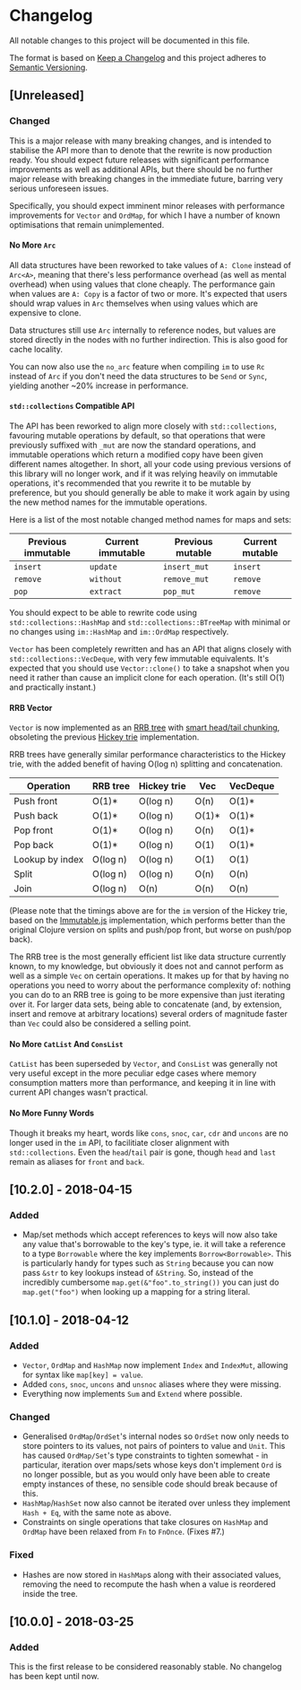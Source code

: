 # Changelog

All notable changes to this project will be documented in this file.

The format is based on [Keep a
Changelog](http://keepachangelog.com/en/1.0.0/) and this project
adheres to [Semantic Versioning](http://semver.org/spec/v2.0.0.html).

## [Unreleased]
### Changed

This is a major release with many breaking changes, and is intended to
stabilise the API more than to denote that the rewrite is now
production ready. You should expect future releases with significant
performance improvements as well as additional APIs, but there should
be no further major release with breaking changes in the immediate
future, barring very serious unforeseen issues.

Specifically, you should expect imminent minor releases with
performance improvements for `Vector` and `OrdMap`, for which I have a
number of known optimisations that remain unimplemented.

#### No More `Arc`

All data structures have been reworked to take values of `A: Clone`
instead of `Arc<A>`, meaning that there's less performance overhead
(as well as mental overhead) when using values that clone cheaply. The
performance gain when values are `A: Copy` is a factor of two or more.
It's expected that users should wrap values in `Arc` themselves when
using values which are expensive to clone.

Data structures still use `Arc` internally to reference nodes, but
values are stored directly in the nodes with no further indirection.
This is also good for cache locality.

You can now also use the `no_arc` feature when compiling `im` to use
`Rc` instead of `Arc` if you don't need the data structures to be
`Send` or `Sync`, yielding another ~20% increase in performance.

#### `std::collections` Compatible API

The API has been reworked to align more closely with
`std::collections`, favouring mutable operations by default, so that
operations that were previously suffixed with `_mut` are now the
standard operations, and immutable operations which return a modified
copy have been given different names altogether. In short, all your
code using previous versions of this library will no longer work, and
if it was relying heavily on immutable operations, it's recommended
that you rewrite it to be mutable by preference, but you should
generally be able to make it work again by using the new method names
for the immutable operations.

Here is a list of the most notable changed method names for maps and
sets:

| Previous immutable | Current immutable | Previous mutable | Current mutable |
| --- | --- | --- | --- |
| `insert` | `update` | `insert_mut` | `insert` |
| `remove` | `without` | `remove_mut` | `remove` |
| `pop` | `extract` | `pop_mut` | `remove` |

You should expect to be able to rewrite code using
`std::collections::HashMap` and `std::collections::BTreeMap` with
minimal or no changes using `im::HashMap` and `im::OrdMap`
respectively.

`Vector` has been completely rewritten and has an API that aligns closely with
`std::collections::VecDeque`, with very few immutable equivalents.
It's expected that you should use `Vector::clone()` to take a snapshot
when you need it rather than cause an implicit clone for each
operation. (It's still O(1) and practically instant.)

#### RRB Vector

`Vector` is now implemented as an [RRB
tree](https://infoscience.epfl.ch/record/213452/files/rrbvector.pdf)
with [smart head/tail
chunking](http://gallium.inria.fr/~rainey/chunked_seq.pdf), obsoleting
the previous [Hickey
trie](https://hypirion.com/musings/understanding-persistent-vector-pt-1)
implementation.

RRB trees have generally similar performance characteristics to the
Hickey trie, with the added benefit of having O(log n) splitting and
concatenation.

| Operation | RRB tree | Hickey trie | Vec | VecDeque |
| --- | --- | --- | --- | --- |
| Push front | O(1)* | O(log n) | O(n) | O(1)* |
| Push back | O(1)* | O(log n) | O(1)* | O(1)* |
| Pop front | O(1)* | O(log n) | O(n) | O(1)* |
| Pop back | O(1)* | O(log n) | O(1) | O(1)* |
| Lookup by index | O(log n) | O(log n) | O(1) | O(1) |
| Split | O(log n) | O(log n) | O(n) | O(n) |
| Join | O(log n) | O(n) | O(n) | O(n) |

(Please note that the timings above are for the `im` version of the
Hickey trie, based on the
[Immutable.js](https://facebook.github.io/immutable-js/)
implementation, which performs better than the original Clojure
version on splits and push/pop front, but worse on push/pop back).

The RRB tree is the most generally efficient list like data structure
currently known, to my knowledge, but obviously it does not and cannot
perform as well as a simple `Vec` on certain operations. It makes up
for that by having no operations you need to worry about the
performance complexity of: nothing you can do to an RRB tree is going
to be more expensive than just iterating over it. For larger data
sets, being able to concatenate (and, by extension, insert and remove
at arbitrary locations) several orders of magnitude faster than `Vec`
could also be considered a selling point.

#### No More `CatList` And `ConsList`

`CatList` has been superseded by `Vector`, and `ConsList` was
generally not very useful except in the more peculiar edge cases where
memory consumption matters more than performance, and keeping it in
line with current API changes wasn't practical.

#### No More Funny Words

Though it breaks my heart, words like `cons`, `snoc`, `car`, `cdr` and
`uncons` are no longer used in the `im` API, to facilitiate closer
alignment with `std::collections`. Even the `head`/`tail` pair is
gone, though `head` and `last` remain as aliases for `front` and
`back`.

## [10.2.0] - 2018-04-15
### Added

* Map/set methods which accept references to keys will now also take
  any value that's borrowable to the key's type, ie. it will take a
  reference to a type `Borrowable` where the key implements
  `Borrow<Borrowable>`. This is particularly handy for types such as
  `String` because you can now pass `&str` to key lookups instead of
  `&String`. So, instead of the incredibly cumbersome
  `map.get(&"foo".to_string())` you can just do `map.get("foo")` when
  looking up a mapping for a string literal.

## [10.1.0] - 2018-04-12
### Added

* `Vector`, `OrdMap` and `HashMap` now implement `Index` and
  `IndexMut`, allowing for syntax like `map[key] = value`.
* Added `cons`, `snoc`, `uncons` and `unsnoc` aliases where they were missing.
* Everything now implements `Sum` and `Extend` where possible.

### Changed

* Generalised `OrdMap`/`OrdSet`'s internal nodes so `OrdSet` now only
  needs to store pointers to its values, not pairs of pointers to
  value and `Unit`. This has caused `OrdMap/Set`'s type constraints to
  tighten somewhat - in particular, iteration over maps/sets whose
  keys don't implement `Ord` is no longer possible, but as you would
  only have been able to create empty instances of these, no sensible
  code should break because of this.
* `HashMap`/`HashSet` now also cannot be iterated over unless they
  implement `Hash + Eq`, with the same note as above.
* Constraints on single operations that take closures on `HashMap` and
  `OrdMap` have been relaxed from `Fn` to `FnOnce`. (Fixes #7.)

### Fixed

* Hashes are now stored in `HashMap`s along with their associated
  values, removing the need to recompute the hash when a value is
  reordered inside the tree.

## [10.0.0] - 2018-03-25
### Added

This is the first release to be considered reasonably stable. No
changelog has been kept until now.
